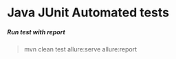 # Java JUnit Automated tests

##### Run test with report
> mvn clean test allure:serve allure:report


